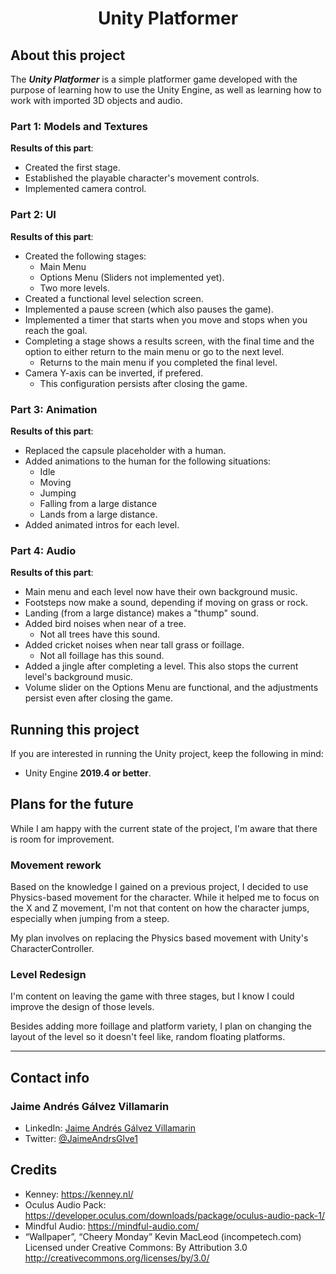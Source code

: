 <h1 align="center">Unity Platformer</h1>

## About this project

The ***Unity Platformer*** is a simple platformer game developed with the purpose of learning how to use the Unity Engine, as well as learning how to work with imported 3D objects and audio.

### Part 1: Models and Textures

**Results of this part**:
- Created the first stage.
- Established the playable character's movement controls.
- Implemented camera control.

### Part 2: UI

**Results of this part**:
- Created the following stages:
  - Main Menu
  - Options Menu (Sliders not implemented yet).
  - Two more levels.
- Created a functional level selection screen.
- Implemented a pause screen (which also pauses the game).
- Implemented a timer that starts when you move and stops when you reach the goal.
- Completing a stage shows a results screen, with the final time and the option to either return to the main menu or go to the next level.
  - Returns to the main menu if you completed the final level.
- Camera Y-axis can be inverted, if prefered.
  - This configuration persists after closing the game.

### Part 3: Animation

**Results of this part**:
- Replaced the capsule placeholder with a human.
- Added animations to the human for the following situations:
  - Idle
  - Moving
  - Jumping
  - Falling from a large distance
  - Lands from a large distance.
- Added animated intros for each level.

### Part 4: Audio

**Results of this part**:
- Main menu and each level now have their own background music.
- Footsteps now make a sound, depending if moving on grass or rock.
- Landing (from a large distance) makes a "thump" sound.
- Added bird noises when near of a tree.
  - Not all trees have this sound.
- Added cricket noises when near tall grass or foillage.
  - Not all foillage has this sound.
- Added a jingle after completing a level. This also stops the current level's background music.
- Volume slider on the Options Menu are functional, and the adjustments persist even after closing the game.

## Running this project

If you are interested in running the Unity project, keep the following in mind:
- Unity Engine **2019.4 or better**.

## Plans for the future

While I am happy with the current state of the project, I'm aware that there is room for improvement.

### Movement rework

Based on the knowledge I gained on a previous project, I decided to use Physics-based movement for the character. While it helped me to focus on the X and Z movement, I'm not that content on how the character jumps, especially when jumping from a steep.

My plan involves on replacing the Physics based movement with Unity's CharacterController.

### Level Redesign

I'm content on leaving the game with three stages, but I know I could improve the design of those levels.

Besides adding more foillage and platform variety, I plan on changing the layout of the level so it doesn't feel like, random floating platforms.

***

## Contact info
### **Jaime Andrés Gálvez Villamarin**
- LinkedIn: [Jaime Andrés Gálvez Villamarin](https://www.linkedin.com/in/jaime-andr%C3%A9s-g%C3%A1lvez-villamarin-434472192/)
- Twitter: [@JaimeAndrsGlve1](https://twitter.com/JaimeAndrsGlve1)


## Credits
- Kenney: https://kenney.nl/
- Oculus Audio Pack: https://developer.oculus.com/downloads/package/oculus-audio-pack-1/
- Mindful Audio: https://mindful-audio.com/
- “Wallpaper”, “Cheery Monday” Kevin MacLeod (incompetech.com)
   Licensed under Creative Commons: By Attribution 3.0
   http://creativecommons.org/licenses/by/3.0/
